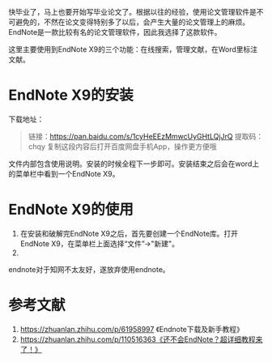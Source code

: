 快毕业了，马上也要开始写毕业论文了。根据以往的经验，使用论文管理软件是不可避免的，不然在论文变得特别多了以后，会产生大量的论文管理上的麻烦。EndNote是一款比较有名的论文管理软件，因此我选择了这款软件。

这里主要使用到EndNote X9的三个功能：在线搜索，管理文献，在Word里标注文献。

# EndNote X9的安装

下载地址：

> 链接：https://pan.baidu.com/s/1cyHeEEzMmwcUyGHtLQjJrQ 
> 提取码：chqy 
> 复制这段内容后打开百度网盘手机App，操作更方便哦

文件内部包含使用说明。安装的时候全程下一步即可。安装结束之后会在word上的菜单栏中看到一个EndNote X9。

# EndNote X9的使用

1. 在安装和破解完EndNote X9之后，首先要创建一个EndNote库。打开EndNote X9，在菜单栏上面选择“文件”->"新建"。
2. 

endnote对于知网不太友好，遂放弃使用endnote。





# 参考文献

1. https://zhuanlan.zhihu.com/p/61958997 《Endnote下载及新手教程》
2. https://zhuanlan.zhihu.com/p/110516363《还不会EndNote？超详细教程来了！》